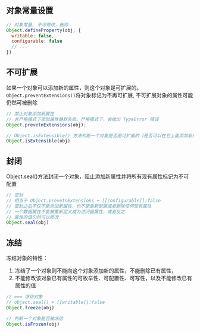 
## 对象常量设置
```js
// 对象常量, 不可修改，删除
Object.defineProperty(obj, {
  writable: false,
  configurable: false
  // ...
})
```


## 不可扩展
如果一个对象可以添加新的属性，则这个对象是可扩展的。`Object.preventExtensions()`将对象标记为不再可扩展, 不可扩展对象的属性可能仍然可被删除
```js
// 禁止对象添加新属性
// 非严格模式下添加属性静默失败。严格模式下，会抛出 TypeError 错误
Object.prevetnExtensions(obj);

// Object.isExtensible() 方法判断一个对象是否是可扩展的（是否可以在它上面添加新的属性）
Object.isExtensible(obj)
```

## 封闭
Object.seal()方法封闭一个对象，阻止添加新属性并将所有现有属性标记为不可配置
```js
// 密封
// 相当于 Object.prevetnExtensions + [[configurable]]:false
// 密封之后不仅不能添加新属性，也不能重新配置或者删除任何现有属性
// 一个数据属性不能被重新定义成为访问器属性，或者反之
// 属性的值仍然可以修改
Object.seal(obj)

```


## 冻结
冻结对象的特性：
1. 冻结了一个对象则不能向这个对象添加新的属性，不能删除已有属性，
2. 不能修改该对象已有属性的可枚举性、可配置性、可写性，以及不能修改已有属性的值

```js
// === 冻结对象
// object.seal() + [[writable]]:false
Object.freeze(obj)

// 判断一个对象是否被冻结
Object.isFrozen(obj)
```
